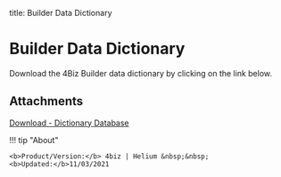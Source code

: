 title: Builder Data Dictionary

# Builder Data Dictionary

Download the 4Biz Builder data dictionary by clicking on the link below.

## Attachments

[Download - Dictionary Database][1]

[1]:/en-us/builder/images/database-dictionary.rtf  

!!! tip "About"

    <b>Product/Version:</b> 4biz | Helium &nbsp;&nbsp;
    <b>Updated:</b>11/03/2021 